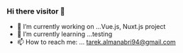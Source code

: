 ### Hi there visitor 👋

- 🔭 I’m currently working on ...Vue.js, Nuxt.js project
- 🌱 I’m currently learning ...testing
- 📫 How to reach me: ... tarek.almanabri94@gmail.com


